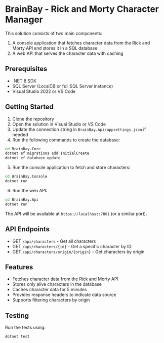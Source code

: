 # BrainBay - Rick and Morty Character Manager

This solution consists of two main components:
1. A console application that fetches character data from the Rick and Morty API and stores it in a SQL database
2. A web API that serves the character data with caching

## Prerequisites

- .NET 8 SDK
- SQL Server (LocalDB or full SQL Server instance)
- Visual Studio 2022 or VS Code

## Getting Started

1. Clone the repository
2. Open the solution in Visual Studio or VS Code
3. Update the connection string in `BrainBay.Api/appsettings.json` if needed
4. Run the following commands to create the database:

```bash
cd BrainBay.Core
dotnet ef migrations add InitialCreate
dotnet ef database update
```

5. Run the console application to fetch and store characters:

```bash
cd BrainBay.Console
dotnet run
```

6. Run the web API:

```bash
cd BrainBay.Api
dotnet run
```

The API will be available at `https://localhost:7001` (or a similar port).

## API Endpoints

- GET `/api/characters` - Get all characters
- GET `/api/characters/{id}` - Get a specific character by ID
- GET `/api/characters/origin/{origin}` - Get characters by origin

## Features

- Fetches character data from the Rick and Morty API
- Stores only alive characters in the database
- Caches character data for 5 minutes
- Provides response headers to indicate data source
- Supports filtering characters by origin

## Testing

Run the tests using:

```bash
dotnet test
``` 